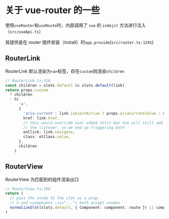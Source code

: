 # 关于 vue-router 的一些

使用`useRouter`和`useRoute`时，内部调用了 `vue` 的 `indejct` 方法进行注入（`src/useApi.ts`）

其提供是在 router 插件安装（install）时`app.provide`(`src/router.ts:1291`)

## RouterLink

RouterLink 默认渲染为`<a>`标签，存在`custom`则渲染`children`

```ts
// RouterLink.ts:310
const children = slots.default && slots.default(link)
return props.custom
  ? children
  : h(
      'a',
      {
        'aria-current': link.isExactActive ? props.ariaCurrentValue : null,
        href: link.href,
        // this would override user added attrs but Vue will still add
        // the listener, so we end up triggering both
        onClick: link.navigate,
        class: elClass.value,
      },
      children
    )
```

## RouterView

RouterView 为匹配到的组件渲染出口

```ts
// RouterView.ts:199
return (
  // pass the vnode to the slot as a prop.
  // h and <component :is="..."> both accept vnodes
  normalizeSlot(slots.default, { Component: component, route }) || component
)
```
